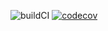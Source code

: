 ![buildCI](https://github.com/karimsalhi/maven_training/actions/workflows/build.yml/badge.svg)
[![codecov](https://codecov.io/gh/karimsalhi/maven_training/branch/main/graph/badge.svg)](https://codecov.io/gh/karimsalhi/maven_training)
